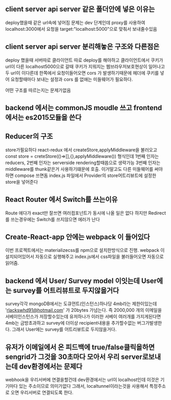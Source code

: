 ## client server api server 같은 폴더안에 넣은 이유는

deploy했을때 같은 url속에 넣어짐 문제는 dev 단계인데
proxy를 사용하여 localhost:3000에서 요청을 target:"localhost:5000"으로 맞춰서 보내줄수있음

## client server api server 분리해놓은 구조와 다른점은

deploy 했을때 서버따로 클라이언트 따로 deploy를 해야하고
클라이언트에서 쿠키가 url이 다른 localhost5000으로 갈때 쿠키가 지워지는 웹브라우저보호현상이 일어나고
두 url이 이다른데 한쪽에서 요청이들어오면 cors 가 발생하기때문에
헤더에 쿠키를 넣어 요청할때마다 보내는 설정과 cors 를 없애는 미들웨어가 필요하다.

어떤 구조를 따르는지는 문제가없음

## backend 에서는 commonJS moudle 쓰고 frontend 에서는 es2015모듈을 쓴다

## Reducer의 구조

store가필요하다 react-redux 에서 createStore,applyMiddleware을 불러오고
const store = creteStore(()=>[],{},applyMiddleware()) 형식인데
1번째 인자는 reducers,
2번째 인자는 serverside rendering할때씀으로 생략가능
3번째 인자는 middleware를 thunk같은거 사용하기떄문에 호출. 이거말고도 다른 미들웨어를 써야하면 compose 쓰면돔
index.js 파일에서 Provider의 store어트리뷰트에 설정한 store을 넣어준다

## React Router 에서 Switch를 쓰는이유

Route 에다가 exact만 잘쓰면 여러컴포넌트가 동시에 나올 일은 없다 하지만
Redirect 를 쓰는경우에는 Switch를 쓰지않으면 에러가 난다

## Create-React-app 안에는 webpack 이 들어있다

이번 프로젝트에서는 materializecss를 npm으로 설치한방식으로 진행.
webpack 이 설치되어있어서 자동으로 실행해주고
index.js에서 css파일을 불러들어오면 자동으로 읽어줌.

## backend 에서 User/ Survey model 이잇는데 User에는 survey를 어트리뷰트로 두지않을거다

survey각각 mongoDB에서는 도큐먼트(인스턴스)하나당 4mb라는 제한이있는데
'rlackswhd91@hotmail.com' 가 20bytes 가넘는다. 즉 2000,000 개의 이메일을 서베이인스턴스가 저장할수있는데
유저하나가 이러한 서베이 여러개를 가지게된다면 4mb는 금방초과하고 survey에 더이상 recipient내용을 추가할수없는 버그가발생한다.
그래서 User에는 survey를 어트리뷰트로 두지않을거다.

## 유저가 이메일에서 온 피드백에 true/false클릭을하면 sengrid가 그것을 30초마다 모아서 우리 server로보내는데 dev환경에서는 문제다

webhook을 우리서버에 연결을할건데
dev환경에서는 url이 localhost인데 이것은 기기마다 있는 주소이므로 의미가없다 그래서, localtunnel이라는것을 사용해서 특정주소로 오면
우리서버로 연결되도록 한다.
